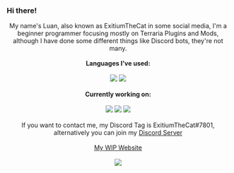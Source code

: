 ### Hi there!

<p align="center">
My name's Luan, also known as ExitiumTheCat in some social media, I'm a beginner programmer focusing mostly on Terraria Plugins and Mods, although I have done some different things like Discord bots, they're not many.<br/><br/>
  <b>Languages I've used:</b><br>
  <br/>
  <img src="https://img.shields.io/badge/C%23-239120?style=for-the-badge&logo=c-sharp&logoColor=white">
  <img src="https://img.shields.io/badge/JavaScript-F7DF1E?style=for-the-badge&logo=javascript&logoColor=black">  
  <br/><br/>
  <b>Currently working on:</b><br>
  <br/>
  <a href="https://github.com/LuanIllogical/PotionOverhaul"><img src="https://img.shields.io/badge/-Potion%20Overhaul-green"></a>
  <a href="https://github.com/LuanIllogical/MurderMystery"><img src="https://img.shields.io/badge/-Murder%20Mystery-red"></a>
  <img src="https://img.shields.io/badge/-And%203%20Other%20Projects-lightgrey">
  <br/><br/>
  If you want to contact me, my Discord Tag is ExitiumTheCat#7801, alternatively you can join my <a href="https://discord.gg/2sK62kX">Discord Server</a> <br/><br/>
  <a href="https://luanillogical.github.io/">My WIP Website</a> 
  <br/><br/>
  <img src="https://github-readme-stats.vercel.app/api?username=LuanIllogical&theme=tokyonight&count_private=true)](https://github.com/anuraghazra/github-readme-stats">
  </p>
